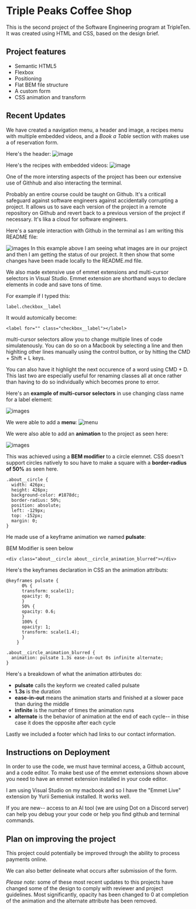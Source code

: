 # Triple Peaks Coffee Shop

This is the second project of the Software Engineering program at TripleTen. It was created using HTML and CSS, based on the design brief.

## Project features

- Semantic HTML5
- Flexbox
- Positioning
- Flat BEM file structure
- A custom form
- CSS animation and transform

## Recent Updates

We have created a navigation menu, a header and image, a recipes menu with multiple embedded videos, and a _Book a Table_ section with makes use a of reservation form.

Here's the header:
![image](/images/demo/header-image.jpeg)

Here's the recipes with embedded videos:
![image](/images/demo/recipes-image.jpeg)

One of the more intersting aspects of the project has been our extensive use of Githhub and also interacting the terminal.

Probably an entire course could be taught on Github. It's a criticall safeguard against software engineers against accidentally corrupting a project. It allows us to save each version of the project in a remote repository on Github and revert back to a previous version of the project if necessary. It's lika a cloud for software engineers.

Here's a sample interaction with Github in the terminal as I am writing this README file:

![images](/images/demo/terminal.jpeg)
In this example above I am seeing what images are in our project and then I am getting the status of our project. It then show that some changes have been made locally to the README.md file.

We also made extensive use of emmet extensions and multi-cursor selectors in Visual Studio. Emmet extension are shorthand ways to declare elements in code and save tons of time.

For example if I typed this:

`label.checkbox__label`

It would automically become:

`<label for="" class="checkbox__label"></label>`

multi-cursor selectors allow you to change multiple lines of code simulatenously. You can do so on a Macbook by selecting a line and then highlting other lines manually using the control button, or by hitting the CMD + Shift + L keys.

You can also have it highlight the next occurence of a word using CMD + D. This last two are especially useful for renaming classes all at once rather than having to do so individually which becomes prone to error.

Here's an **example of multi-cursor selectors** in use changing class name for a label element:

![images](/images/demo/multicursor.gif)

We were able to add a **menu**:
![menu](/images/demo/menu.jpeg)

We were also able to add an **animation** to the project as seen here:

![images](/images/demo/pulsate.gif)

This was achieved using a **BEM modifier** to a circle elemnet. CSS doesn't support circles natively to sou have to make a square with a **border-radius of 50%** as seen here.

```
.about__circle {
  width: 426px;
  height: 426px;
  background-color: #1878dc;
  border-radius: 50%;
  position: absolute;
  left: -129px;
  top: -152px;
  margin: 0;
}
```

He made use of a keyframe animation we named **pulsate**:

BEM Modifier is seen below

`<div class="about__circle about__circle_animation_blurred"></div>`

Here's the keyframes declaration in CSS an the animation attributs:

```
@keyframes pulsate {
      0% {
      transform: scale(1);
      opacity: 0;
      }
      50% {
      opacity: 0.6;
      }
      100% {
      opacity: 1;
      transform: scale(1.4);
      }
    }

.about__circle_animation_blurred {
  animation: pulsate 1.3s ease-in-out 0s infinite alternate;
}

```

Here's a breakdown of what the animation attirbutes do:

- **pulsate** calls the keyform we created called pulsate
- **1.3s** is the duration
- **ease-in-out** means the animation starts and finished at a slower pace than during the middle
- **infinite** is the number of times the animation runs
- **alternate** is the behavior of animation at the end of each cycle-- in thise case it does the opposite after each cycle

Lastly we included a footer which had links to our contact information.

## Instructions on Deployment

In order to use the code, we must have terminal access, a Github account, and a code editor. To make best use of the emmet extensions shown above you need to have an emmet extension installed in your code editor.

I am using Visual Studio on my macbook and so I have the "Emmet Live" extension by Yurii Semeniuk installed. It works well.

If you are new-- access to an AI tool (we are using Dot on a Discord server) can help you debug your your code or help you find github and terminal commands.

## Plan on improving the project

This project could potentially be improved through the ability to process payments online.

We can also better delineate what occurs after submission of the form.

_Please note_:
some of these most recent updates to this projects have changed some of the design to comply with reviewer and project guidelines. Most significantly, opacity has been changed to 0 at completion of the animation and the alternate attribute has been removed.
